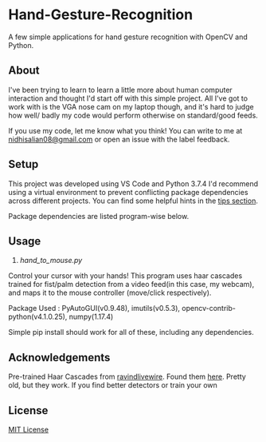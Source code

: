 # Hand-Gesture-Recognition
A few simple applications for hand gesture recognition with OpenCV and Python. 

## About
I've been trying to learn to learn a little more about human computer interaction and thought I'd start off with this simple project.
All I've got to work with is the VGA nose cam on my laptop though, and it's hard to judge how well/ badly my code would perform otherwise on standard/good feeds.

If you use my code, let me know what you think! You can write to me at nidhisalian08@gmail.com or open an issue with the label feedback. 

## Setup

This project was developed using VS Code and Python 3.7.4
I'd recommend using a virtual environment to prevent conflicting package dependencies across different projects. You can find some helpful hints in the [tips section](./Tips.md).

Package dependencies are listed program-wise below.

## Usage

1.  _hand_to_mouse.py_

   Control your cursor with your hands! This program uses haar cascades trained for fist/palm detection from a video feed(in this case, my webcam), and maps it to the mouse controller (move/click respectively).

   Package Used : PyAutoGUI(v0.9.48), imutils(v0.5.3), opencv-contrib-python(v4.1.0.25), numpy(1.17.4) 

   Simple pip install should work for all of these, including any dependencies.


## Acknowledgements
Pre-trained Haar Cascades from [ravindlivewire](https://github.com/Aravindlivewire). Found them [here](https://github.com/Aravindlivewire/Opencv/tree/master/haarcascade). Pretty old, but they work. If you find better detectors or train your own

## License

[MIT License](./LICENSE)
